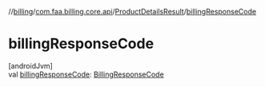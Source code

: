 //[billing](../../../index.md)/[com.faa.billing.core.api](../index.md)/[ProductDetailsResult](index.md)/[billingResponseCode](billing-response-code.md)

# billingResponseCode

[androidJvm]\
val [billingResponseCode](billing-response-code.md): [BillingResponseCode](../-billing-response-code/index.md)
